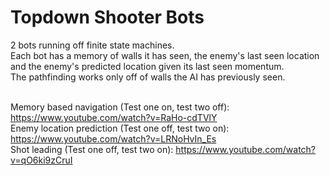 # Topdown Shooter Bots
2 bots running off finite state machines. <br />
Each bot has a memory of walls it has seen, the enemy's last seen location and the enemy's predicted location given its last seen momentum. <br />
The pathfinding works only off of walls the AI has previously seen.<br /><br />

Memory based navigation (Test one on, test two off): https://www.youtube.com/watch?v=RaHo-cdTVlY <br />
Enemy location prediction (Test one off, test two on): https://www.youtube.com/watch?v=LRNoHvIn_Es <br />
Shot leading (Test one off, test two on): https://www.youtube.com/watch?v=qO6ki9zCruI <br />
